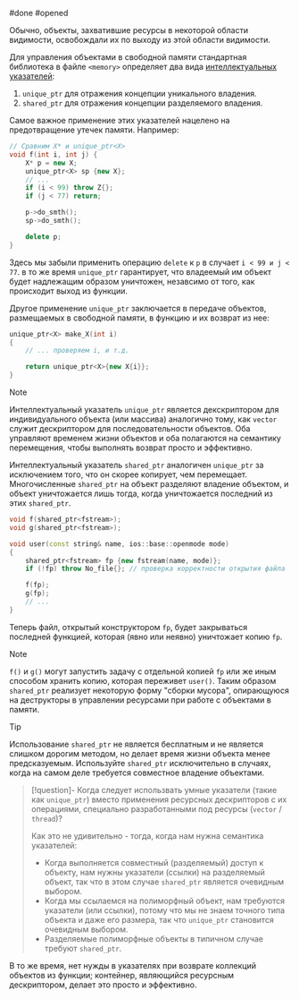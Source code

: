 #done #opened 

Обычно, объекты, захватившие ресурсы в некоторой области видимости, освобождали их по выходу из этой области видимости.

Для управления объектами в свободной памяти стандартная библиотека в файле `<memory>` определяет два вида [интеллектуальных указателей](obsidian://open?vault=Obsidian%20Vault&file=Learning%20Cpp%2F%D0%A1%D1%82%D1%80%D0%B0%D1%83%D1%81%D1%82%D1%80%D1%83%D0%BF%2F%D0%9E%D0%B1%D0%B7%D0%BE%D1%80%20%D1%81%D1%82%D0%B0%D0%BD%D0%B4%D0%B0%D1%80%D1%82%D0%BD%D0%BE%D0%B9%20%D0%B1%D0%B8%D0%B1%D0%BB%D0%B8%D0%BE%D1%82%D0%B5%D0%BA%D0%B8%2F%D0%9F%D0%B0%D0%BC%D1%8F%D1%82%D1%8C%20%D0%B8%20%D1%80%D0%B5%D1%81%D1%83%D1%80%D1%81%D1%8B%2F%D0%A3%D0%BC%D0%BD%D1%8B%D0%B5%20%D1%83%D0%BA%D0%B0%D0%B7%D0%B0%D1%82%D0%B5%D0%BB%D0%B8):
1. `unique_ptr` для отражения концепции уникального владения. 
2. `shared_ptr` для отражения концепции разделяемого владения.

Самое важное применение этих указателей нацелено на предотвращение утечек памяти. Например:
```cpp
// Сравним X* и unique_ptr<X>
void f(int i, int j) {
	X* p = new X;
	unique_ptr<X> sp {new X};
	// ...
	if (i < 99) throw Z{};
	if (j < 77) return;

	p->do_smth();
	sp->do_smth();

	delete p;
}
```

Здесь мы забыли применить операцию `delete` к `p` в случает `i < 99 и j < 77`. в то же время `unique_ptr` гарантирует, что владеемый им объект будет надлежащим образом уничтожен, незавсимо от того, как происходит выход из функции.

Другое применение `unique_ptr` заключается в передаче объектов, размещаемых в свободной памяти, в функцию и их возврат из нее:
```cpp
unique_ptr<X> make_X(int i)
{
	// ... проверяем i, и т.д.

	return unique_ptr<X>{new X{i}};
}
```

> [!note]
> Интеллектуальный указатель `unique_ptr` является декскриптором для индивидуального объекта (или массива) аналогично тому, как `vector` служит дескриптором для последовательности объектов. Оба управляют временем жизни объектов и оба полагаются на семантику перемещения, чтобы выполнять возврат просто и эффективно.

Интеллектуальный указатель `shared_ptr` аналогичен `unique_ptr` за исключением того, что он скорее копирует, чем перемещает. Многочисленные `shared_ptr` на объект разделяют владение объектом, и объект уничтожается лишь тогда, когда уничтожается последний из этих `shared_ptr`.
```cpp
void f(shared_ptr<fstream>);
void g(shared_ptr<fstream>);

void user(const string& name, ios::base::openmode mode)
{
	shared_ptr<fstream> fp {new fstream(name, mode)};
	if (!fp) throw No_file{}; // проверка корректности открытия файла

	f(fp);
	g(fp);
	// ...
}
```

Теперь файл, открытый конструктором `fp`, будет закрываться последней функцией, которая (явно или неявно) уничтожает копию `fp`.

> [!note]
> `f()` и `g()` могут запустить задачу с отдельной копией `fp` или же иным способом хранить копию, которая переживет `user()`.
> Таким образом `shared_ptr` реализует некоторую форму "сборки мусора", опирающуюся на деструкторы в управлении ресурсами при работе с объектами в памяти.

> [!tip]
> Использование `shared_ptr` не является бесплатным и не является слишком дорогим методом, но делает время жизни объекта менее предсказуемым.
> Используйте `shared_ptr` исключительно в случаях, когда на самом деле требуется совместное владение объектами.

>[!question]- Когда следует использвать умные указатели (такие как `unique_ptr`) вместо применения ресурсных дескрипторов с их операциями, специально разработанными под ресурсы (`vector` / `thread`)?
>
>Как это не удивительно - тогда, когда нам нужна семантика указателей:
>- Когда выполняется совместный (разделяемый) доступ к объекту, нам нужны указатели (ссылки) на разделяемый объект, так что в этом случае `shared_ptr` является очевидным выбором.
>- Когда мы ссылаемся на полиморфный объект, нам требуются указатели (или ссылки), потому что мы не знаем точного типа объекта и даже его размера, так что `unique_ptr` становится очевидным выбором.
>- Разделяемые полиморфные объекты в типичном случае требуют `shared_ptr`.

В то же время, нет нужды в указателях при возврате коллекций объектов из функции; контейнер, являющийся ресурсным дескриптором, делает это просто и эффективно.